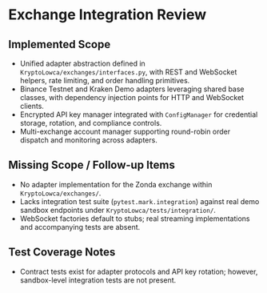 # Exchange Integration Review

## Implemented Scope
- Unified adapter abstraction defined in `KryptoLowca/exchanges/interfaces.py`, with REST and WebSocket helpers, rate limiting, and order handling primitives.
- Binance Testnet and Kraken Demo adapters leveraging shared base classes, with dependency injection points for HTTP and WebSocket clients.
- Encrypted API key manager integrated with `ConfigManager` for credential storage, rotation, and compliance controls.
- Multi-exchange account manager supporting round-robin order dispatch and monitoring across adapters.

## Missing Scope / Follow-up Items
- No adapter implementation for the Zonda exchange within `KryptoLowca/exchanges/`.
- Lacks integration test suite (`pytest.mark.integration`) against real demo sandbox endpoints under `KryptoLowca/tests/integration/`.
- WebSocket factories default to stubs; real streaming implementations and accompanying tests are absent.

## Test Coverage Notes
- Contract tests exist for adapter protocols and API key rotation; however, sandbox-level integration tests are not present.

